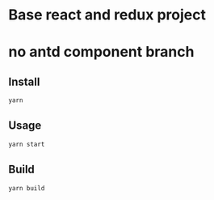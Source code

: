 # Base react and redux project
# no antd component branch

<h2 align="left">Install</h2>

```sh
yarn
```
<h2 align="left">Usage</h2>

```sh
yarn start
```

<h2 align="left">Build</h2>

```sh
yarn build
```